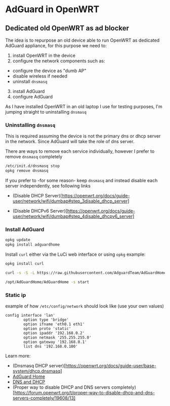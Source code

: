# AdGuard in OpenWRT

## Dedicated old OpenWRT as ad blocker

The idea is to repurpose an old device able to run OpenWRT as dedicated AdGuard
appliance, for this purpose we need to:

1. install OpenWRT in the device
2. configure the network components such as:
  - configure the device as "dumb AP"
  - disable wireless if needed
  - uninstall `dnsmasq` 
3. install AdGuard
4. configure AdGuard 

As I have installed OpenWRT in an old laptop I use for testing purposes, I'm jumping straight to uninstalling `dnsmasq` 

### Uninstalling `dnsmasq` 

This is required assuming the device is not the primary dns or dhcp server in the network. Since AdGuard will take the role of dns server.
 
There are ways to remove each service individually, however I prefer to remove `dnsmasq` completely

```bash
/etc/init.d/dnsmasq stop
opkg remove dnsmasq
```
If you prefer to -for some reason- keep `dnsmasq` and instead disable each server independently, see following links

- (Disable DHCP Server)[https://openwrt.org/docs/guide-user/network/wifi/dumbap#step_3disable_dhcp_server]

- (Disable DHCPv6 Server)[https://openwrt.org/docs/guide-user/network/wifi/dumbap#step_4disable_dhcpv6_server]


### Install AdGuard

```bash
opkg update
opkg install adguardhome
```
Install `curl` either via the LuCi web interface or using `opkg` example:

```bash
opkg install curl
```


```bash
curl -s -S -L https://raw.githubusercontent.com/AdguardTeam/AdGuardHome/master/scripts/install.sh | sh -s -- -v
```

```bash
/opt/AdGuardHome/AdGuardHome -s start
```



### Static ip

example of how `/etc/config/network` should look like (use your own values)

```
config interface 'lan'
        option type 'bridge'
        option ifname 'eth0.1 eth1'
        option proto 'static'
        option ipaddr '192.168.0.2'
        option netmask '255.255.255.0'
        option gateway '192.168.0.1'
        list dns '192.168.0.100'
```



Learn more:

- (Dnsmasq DHCP server)[https://openwrt.org/docs/guide-user/base-system/dhcp.dnsmasq]
- [AdGuard Home](https://openwrt.org/docs/guide-user/services/dns/adguard-home)
- [DNS and DHCP](https://openwrt.org/docs/guide-user/base-system/dhcp_configuration#providing_custom_dns_with_dhcp)
- (Proper way to disable DHCP and DNS servers
  completely)[https://forum.openwrt.org/t/proper-way-to-disable-dhcp-and-dns-servers-completely/19608/13]
